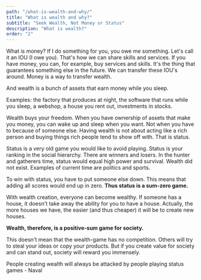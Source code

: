 ```yaml
---
path: "/what-is-wealth-and-why/"
title: "What is wealth and why?"
subtitle: "Seek Wealth, Not Money or Status"
description: "What is wealth?"
order: "2"
---
```


What is money? If I do something for you, you owe me something. Let's call it an IOU (I owe you). That's how we can share skills and services. If you have money, you can, for example, buy services and skills. It's the thing that guarantees something else in the future. We can transfer these IOU's around. Money is a way to transfer wealth.

And wealth is a bunch of assets that earn money while you sleep.

Examples: the factory that produces at night, the software that runs while you sleep, a webshop, a house you rent out, investments in stocks.

Wealth buys your freedom. When you have ownership of assets that make you money, you can wake up and sleep when you want. Not when you have to because of someone else. Having wealth is not about acting like a rich person and buying things rich people tend to show off with. That is status.

Status is a very old game you would like to avoid playing. Status is your ranking in the social hierarchy. There are winners and losers. In the hunter and gatherers time, status would equal high power and survival. Wealth did not exist. Examples of current time are politics and sports.

To win with status, you have to put someone else down. This means that adding all scores would end up in zero. **Thus status is a sum-zero game.**

With wealth creation, everyone can become wealthy. If someone has a house, it doesn't take away the ability for you to have a house. Actually, the more houses we have, the easier (and thus cheaper) it will be to create new houses.

**Wealth, therefore, is a positive-sum game for society.**

This doesn't mean that the wealth-game has no competition. Others will try to steal your ideas or copy your products. But if you create value for society and can stand out, society will reward you immensely.

People creating wealth will always be attacked by people playing status games - Naval